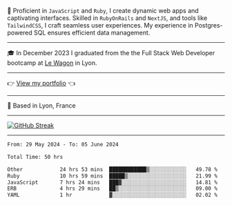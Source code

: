 📖 Proficient in `JavaScript` and `Ruby`, I create dynamic web apps and captivating interfaces. Skilled in `RubyOnRails` and `NextJS`, and tools like `TailwindCSS`, I craft seamless user experiences. My experience in Postgres-powered SQL ensures efficient data management.

***

🎓 In December 2023 I graduated from the the Full Stack Web Developer bootcamp at [Le Wagon](https://www.lewagon.com/) in Lyon.

***

👉 <a href="https://www.davidlau.dev/" target="_blank">View my portfolio</a> 👈

***

📍 Based in Lyon, France

***

[![GitHub Streak](https://streak-stats.demolab.com?user=kaimunlau&theme=github-dark&hide_border=true)](https://git.io/streak-stats)

***

<!--START_SECTION:waka-->

```txt
From: 29 May 2024 - To: 05 June 2024

Total Time: 50 hrs

Other            24 hrs 53 mins  ████████████▒░░░░░░░░░░░░   49.78 %
Ruby             10 hrs 59 mins  █████▒░░░░░░░░░░░░░░░░░░░   21.99 %
JavaScript       7 hrs 24 mins   ███▓░░░░░░░░░░░░░░░░░░░░░   14.81 %
ERB              4 hrs 29 mins   ██▒░░░░░░░░░░░░░░░░░░░░░░   09.00 %
YAML             1 hr            ▓░░░░░░░░░░░░░░░░░░░░░░░░   02.02 %
```

<!--END_SECTION:waka-->
